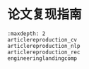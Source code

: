# 论文复现指南
```{toctree}
:maxdepth: 2
articlereproduction_cv
articlereproduction_nlp
articlereproduction_rec
engineeringlandingcomp
```